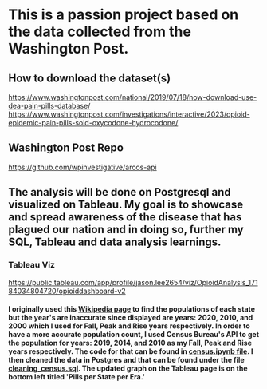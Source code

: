 # This is a passion project based on the data collected from the Washington Post. 

## How to download the dataset(s)
https://www.washingtonpost.com/national/2019/07/18/how-download-use-dea-pain-pills-database/
https://www.washingtonpost.com/investigations/interactive/2023/opioid-epidemic-pain-pills-sold-oxycodone-hydrocodone/

## Washington Post Repo
https://github.com/wpinvestigative/arcos-api

## The analysis will be done on Postgresql and visualized on Tableau. My goal is to showcase and spread awareness of the disease that has plagued our nation and in doing so, further my SQL, Tableau and data analysis learnings. 

### Tableau Viz
https://public.tableau.com/app/profile/jason.lee2654/viz/OpioidAnalysis_17184034804720/opioiddashboard-v2

#### I originally used this [Wikipedia page](https://en.wikipedia.org/wiki/List_of_U.S._states_and_territories_by_population) to find the populations of each state but the year's are inaccurate since displayed are years: 2020, 2010, and 2000 which I used for Fall, Peak and Rise years respectively. In order to have a more accurate population count, I used Census Bureau's API to get the population for years: 2019, 2014, and 2010 as my Fall, Peak and Rise years respectively. The code for that can be found in [census.ipynb file](https://github.com/JasonSTLee/opioid_project/blob/main/census.ipynb). I then cleaned the data in Postgres and that can be found under the file [cleaning_census.sql](https://github.com/JasonSTLee/opioid_project/blob/main/cleaning_census.sql). The updated graph on the Tableau page is on the bottom left titled 'Pills per State per Era.'
